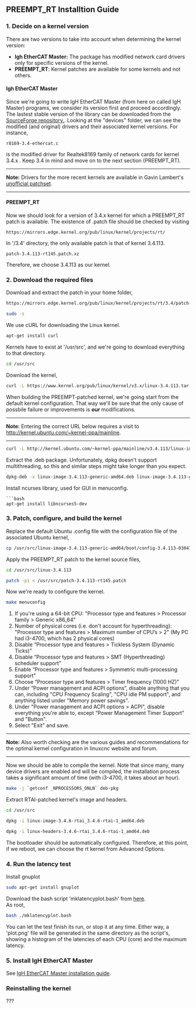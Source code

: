 
## PREEMPT_RT Installtion Guide

### 1. Decide on a kernel version
There are two versions to take into account when determining the kernel version:  
* **Igh EtherCAT Master:** The package has modified network card drivers only for specific versions of the kernel. 
* **PREEMPT_RT**: Kernel patches are available for some kernels and not others.
#### Igh EtherCAT Master
Since we're going to write IgH EtherCAT Master (from here on called IgH Master) programs, we consider its version first and proceed accordingly. 
The lastest stable version of the library can be downloaded from the [SourceForge repository.](https://sourceforge.net/p/etherlabmaster/code/ci/stable-1.5/tree/). 
Looking at the "devices" folder, we can see the modified (and original) drivers and their associated kernel versions.
For instance,  
```
r8169-3.4-ethercat.c  
``` 
is the modified driver for Realtek8169 family of network cards for kernel 3.4.x . Keep 3.4 in mind and move on to the next section (PREEMPT_RT).  
___
**Note:** Drivers for the more recent kernels are available in Gavin Lambert's [unofficial patchset](https://sourceforge.net/u/uecasm/etherlab-patches/ci/default/tree/#readme).    
___
#### PREEMPT_RT
Now we should look for a version of 3.4.x kernel for which a PREEMPT_RT patch is available. The existence of .patch file should be checked by visiting   
```
https://mirrors.edge.kernel.org/pub/linux/kernel/projects/rt/
``` 
In '/3.4' directory, the only available patch is that of kernel 3.4.113.
```
patch-3.4.113-rt145.patch.xz   
```
Therefore, we choose 3.4.113 as our kernel.
### 2. Download the required files
Download and extract the patch in your home folder,
```bash
https://mirrors.edge.kernel.org/pub/linux/kernel/projects/rt/3.4/patch-3.4.113-rt145.patch.xz
```
```bash
sudo -s
```
We use cURL for downloading the Linux kernel.
```bash
apt-get install curl
```
Kernels have to exist at '/usr/src', and we're going to download everything to that directory.
```bash
cd /usr/src
```
Download the kernel,
```bash
curl -L https://www.kernel.org/pub/linux/kernel/v3.x/linux-3.4.113.tar.xz | tar xJ
```
When building the PREEMPT-patched kernel, we're going start from the default kernel configuration. That way we'll be sure that the only cause of possbile failure or improvements is **our** modifications.
___
**Note:** Entering the correct URL below requires a visit to http://kernel.ubuntu.com/~kernel-ppa/mainline.
___
```bash
curl -L http://kernel.ubuntu.com/~kernel-ppa/mainline/v3.4.113/linux-image-3.4.113-0304113-generic_3.4.113-0304113.201610261546_amd64.deb -o linux-image-3.4.113-generic-amd64.deb
```
Extract the .deb package. Unfortunately, dpkg doesn't support multithreading, so this and similar steps might take longer than you expect.
```bash
dpkg-deb -x linux-image-3.4.113-generic-amd64.deb linux-image-3.4.113-generic-amd64
```
Install ncurses library, used for GUI in menuconfig.
```
```bash
apt-get install libncurses5-dev
```
### 3. Patch, configure, and build the kernel
Replace the default Ubuntu .config file with the configuration file of the associated Ubuntu kernel,
```bash
cp /usr/src/linux-image-3.4.113-generic-amd64/boot/config-3.4.113-0304113-generic /usr/src/linux-3.4.113/.config
```
Apply the PREEMPT_RT patch to the kernel source files,
```bash
cd /usr/src/linux-3.4.113
```
```bash
patch -p1 < /usr/src/patch-3.4.113-rt145.patch
```
Now we're ready to configure the kernel.
```bash
make menuconfig
```
1. If you're using a 64-bit CPU: "Processor type and features > Processor family > Generic x86_64"
2. Number of physical cores (i.e. don't account for hyperthreading): "Processor type and features > Maximum number of CPU’s > 2" (My PC had i3-4700, which has 2 physical cores)
3. Disable “Processor type and features > Tickless System (Dynamic Ticks)”
4. Disable “Processor type and features > SMT (Hyperthreading) scheduler support”
5. Enable “Processor type and features > Symmetric multi-processing support"
6. Choose “Processor type and features > Timer frequency (1000 HZ)"
7. Under “Power management and ACPI options”, disable anything that you can, including "CPU Frequency Scaling", "CPU idle PM support", and anything listed under "Memory power savings".
8. Under "Power management and ACPI options > ACPI", disable everything you're able to, except “Power Management Timer Support” and "Button".  
9. Select "Exit" and save.  
___
**Note:** Also worth checking are the various guides and recommendations for the optimal kernel configuration in linuxcnc website and forum.
___
Now we should be able to compile the kernel. Note that since many, many device drivers are enabled and will be compiled, the installation process takes a significant amount of time (with i3-4700, it takes about an hour).
```bash
make -j `getconf _NPROCESSORS_ONLN` deb-pkg 
```
Extract RTAI-patched kernel's image and headers.
```bash
cd /usr/src
```
```bash
dpkg -i linux-image-3.4.6-rtai_3.4.6-rtai-1_amd64.deb
```
```bash
dpkg -i linux-headers-3.4.6-rtai_3.4.6-rtai-1_amd64.deb
```
The bootloader should be automatically configured. Therefore, at this point, if we reboot, we can choose the rt kernel from Advanced Options.
### 4. Run the latency test
Install gnuplot
```bash
sudo apt-get install gnuplot
```
Download the bash script 'mklatencyplot.bash' from [here](http://www.osadl.org/Create-a-latency-plot-from-cyclictest-hi.bash-script-for-latency-plot.0.html).  
As root, 
```bash
bash ./mklatencyplot.bash
```
You can let the test finish its run, or stop it at any time. Either way, a 'plot.png' file will be generated in the same directory as the script's, showing a histogram of the latencies of each CPU (core) and the maximum latency. 
### 5. Install IgH EtherCAT Master
See [IgH EtherCAT Master installation guide](https://github.com/mohse-n/L7N_EtherLab/blob/master/Installation%20guides/IgH%20EtherCAT%20Master%20Installation%20Guide.md).
### Reinstalling the kernel 
???

